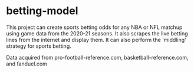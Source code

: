 # betting-model

This project can create sports betting odds for any NBA or NFL matchup using game data from the 2020-21 seasons. It also scrapes the live betting lines from the internet and display them. It can also perform the 'middling' strategy for sports betting.

Data acquired from pro-football-reference.com, basketball-reference.com, and fanduel.com
